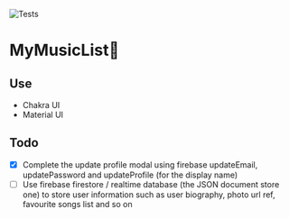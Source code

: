![Tests](https://github.com/WilsonOh/mymusiclist/actions/workflows/integrate.yaml/badge.svg)

# MyMusicList🎵

## Use

- Chakra UI
- Material UI

## Todo

- [x] Complete the update profile modal using firebase updateEmail, updatePassword and updateProfile (for the display name)
- [ ] Use firebase firestore / realtime database (the JSON document store one) to store user information such as user biography, photo url ref, favourite songs list and so on
